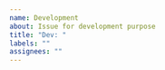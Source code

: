 ```yaml
---
name: Development
about: Issue for development purpose
title: "Dev: "
labels: ""
assignees: ""
---
```

